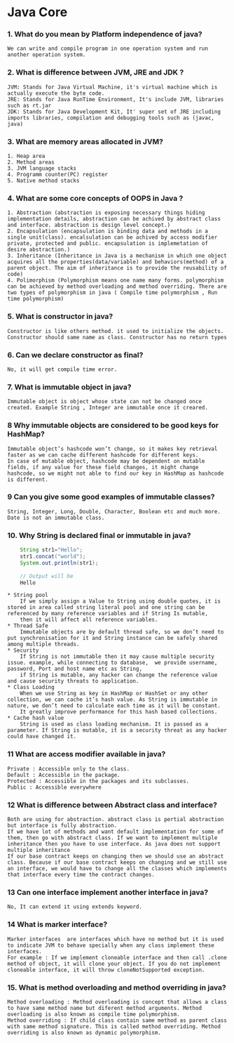 # Java Core
### 1. What do you mean by Platform independence of java?
	We can write and compile program in one operation system and run another operation system.

### 2. What is difference between JVM, JRE and JDK ?
	JVM: Stands for Java Virtual Machine, it's virtual machine which is actually execute the byte code.
	JRE: Stands for Java RunTime Environment, It's include JVM, libraries such as rt.jar
	JDK: Stands for Java Development Kit, It' super set of JRE including imports libraries, compilation and debugging tools such as (javac, java)  

### 3. What are memory areas allocated in JVM?
	1. Heap area
	2. Method areas
	3. JVM language stacks
	4. Programm counter(PC) register
	5. Native method stacks

### 4. What are some core concepts of OOPS in Java ?
	1. Abstraction (abstraction is exposing necessary things hiding implementation details, abstraction can be achived by abstract class and interface. abstraction is design level concept.)
	2. Encapsulation (encapsulation is binding data and methods in a single unit(class). encalsulation can be achived by access modifier private, protected and public. encapsulation is implemetation of desire abstraction.)
	3. Inheritance (Inheritance in Java is a mechanism in which one object acquires all the properties(data/variable) and behaviors(method) of a parent object. The aim of inheritance is to provide the reusability of code)
	4. Polimorphism (Polymorphism means one name many forms. polymorphism can be achieved by method overloading and method overriding. There are two types of polymorphism in java ( Compile time polymorphism , Run time polymorphism)

### 5. What is constructor in java?
	Constructor is like others method. it used to initialize the objects. Constructor should same name as class. Constructor has no return types
	
### 6. Can we declare constructor as final?
	No, it will get compile time error.
	
### 7. What is immutable object in java?
	Immutable object is object whose state can not be changed once created. Example String , Integer are immutable once it creared. 

### 8 Why immutable objects are considered to be good keys for HashMap?
	Immutable object’s hashcode won’t change, so it makes key retrieval faster as we can cache different hashcode for different keys. 
	In case of mutable object, hashcode may be dependent on mutable fields, if any value for these field changes, it might change hashcode, so we might not able to find our key in HashMap as hashcode is different.

### 9 Can you give some good examples of immutable classes?
	String, Integer, Long, Double, Character, Boolean etc and much more. Date is not an immutable class.
	
### 10. Why String is declared final or immutable in java?
```java
	String str1="Hello";
	str1.concat("world");
	System.out.println(str1);
	  
	// Output will be 
	Hello
```
	* String pool
		If we simply assign a Value to String using double quotes, it is stored in area called string literal pool and one string can be referenced by many reference variables and if String Is mutable,  
		then it will affect all reference variables.
	* Thread Safe
		Immutable objects are by default thread safe, so we don’t need to put synchronisation for it and String instance can be safely shared among multiple threads.
	* Security
		If String is not immutable then it may cause multiple security issue. example, while connecting to database,  we provide username, password, Port and host name etc as String,  
		if String is mutable, any hacker can change the reference value and cause security threats to application.
	* Class Loading
		When we use String as key in HashMap or HashSet or any other collection, we can cache it’s hash value. As String is immutable in nature, we don’t need to calculate each time as it will be constant.
		It greatly improve performance for this hash based collections.
	* Cache hash value
		String is used as class loading mechanism. It is passed as a parameter. If String is mutable, it is a security threat as any hacker could have changed it.

### 11 What are access modifier available in java?
	Private : Accessible only to the class.
	Default : Accessible in the package.
	Protected : Accessible in the packages and its subclasses.
	Public : Accessible everywhere

### 12 What is difference between Abstract class and interface?

	Both are using for abstraction. abstract class is pertial abstraction but interface is fully abstraction. 
	If we have lot of methods and want default implementation for some of them, then go with abstract class. If we want to implement multiple inheritance then you have to use interface. As java does not support multiple inheritance
	If our base contract keeps on changing then we should use an abstract class. Because if our base contract keeps on changing and we still use an interface, we would have to change all the classes which implements that interface every time the contract changes.
	
### 13 Can one interface implement another interface in java?
	No, It can extend it using extends keyword.
	
### 14 What is marker interface?
	Marker interfaces  are interfaces which have no method but it is used to indicate JVM to behave specially when any class implement these interfaces.
	For example : If we implement cloneable interface and then call .clone method of object, it will clone your object. If you do not implement cloneable interface, it will throw cloneNotSupported exception.
		
### 15. What is method overloading and method overriding in java?
	Method overloading : Method overloading is concept that allows a class to have same method name but diferent method arguments. Method overloading is also known as compile time polymorphism.
	Method overriding : If child class contain same method as parent class with same method signature. This is called method overriding. Method overriding is also known as dynamic polymorphism.